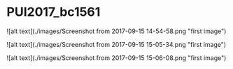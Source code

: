# PUI2017_bc1561


![alt text](./images/Screenshot from 2017-09-15 14-54-58.png "first image")


![alt text](./images/Screenshot from 2017-09-15 15-05-34.png "first image")

![alt text](./images/Screenshot from 2017-09-15 15-06-08.png "first image")
